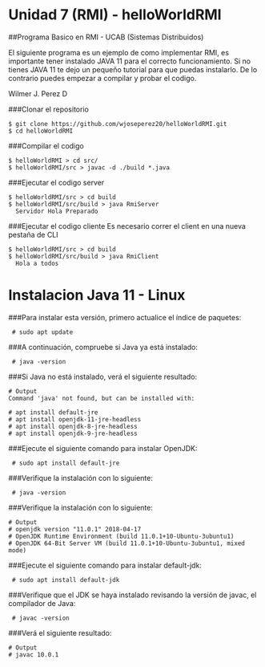 # Unidad 7 (RMI) - helloWorldRMI
##Programa Basico en RMI - UCAB (Sistemas Distribuidos)

El siguiente programa es un ejemplo de como implementar RMI, es importante tener instalado JAVA 11  para 
el correcto funcionamiento. Si no tienes JAVA 11 te dejo un pequeño tutorial para que puedas instalarlo.
De lo contrario puedes empezar a compilar y probar el codigo.

Wilmer J. Perez D


###Clonar el repositorio
```
$ git clone https://github.com/wjoseperez20/helloWorldRMI.git
$ cd helloWorldRMI
```

###Compilar el codigo
```
$ helloWorldRMI > cd src/
$ helloWorldRMI/src > javac -d ./build *.java
```

###Ejecutar el codigo server
```
$ helloWorldRMI/src > cd build
$ helloWorldRMI/src/build > java RmiServer
  Servidor Hola Preparado
```

###Ejecutar el codigo cliente
Es necesario correr el client en una nueva pestaña de CLI
```
$ helloWorldRMI/src > cd build
$ helloWorldRMI/src/build > java RmiClient
  Hola a todos
```

# Instalacion Java 11 - Linux

###Para instalar esta versión, primero actualice el índice de paquetes:
```
 # sudo apt update
 ```
###A continuación, compruebe si Java ya está instalado:
```
 # java -version
 ```
###Si Java no está instalado, verá el siguiente resultado:
```
# Output
Command 'java' not found, but can be installed with:

# apt install default-jre
# apt install openjdk-11-jre-headless
# apt install openjdk-8-jre-headless
# apt install openjdk-9-jre-headless
 ```
###Ejecute el siguiente comando para instalar OpenJDK:
```
 # sudo apt install default-jre
 ```
###Verifique la instalación con lo siguiente:
```
 # java -version
 ```
###Verifique la instalación con lo siguiente:
```
# Output
# openjdk version "11.0.1" 2018-04-17
# OpenJDK Runtime Environment (build 11.0.1+10-Ubuntu-3ubuntu1)
# OpenJDK 64-Bit Server VM (build 11.0.1+10-Ubuntu-3ubuntu1, mixed mode)
 ```
###Ejecute el siguiente comando para instalar default-jdk:
```
 # sudo apt install default-jdk
 ```
###Verifique que el JDK se haya instalado revisando la versión de javac, el compilador de Java:
```
 # javac -version
 ```
###Verá el siguiente resultado:
```
# Output
# javac 10.0.1
 ```
